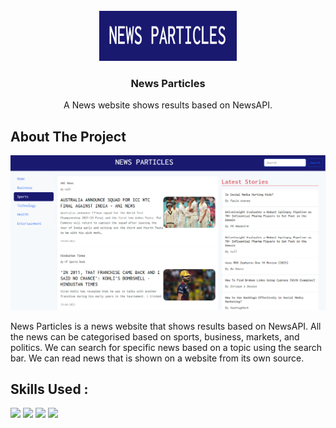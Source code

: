 <!-- PROJECT LOGO -->
<br />
<div align="center">
  <a href="https://github.com/othneildrew/Best-README-Template">
    <img src="./src/img/logo.PNG" alt="Logo" width="220" height="80">
  </a>

  <h3 align="center">News Particles</h3>

  <p align="center">
    A News website shows results based on NewsAPI.
  </p>
</div>

<!-- ABOUT THE PROJECT -->

## About The Project

<img src="./src/img/NewsParticlesImg.PNG">

News Particles is a news website that shows results based on NewsAPI. All the news can be categorised based on sports, business, markets, and politics. We can search for specific news based on a topic using the search bar. We can read news that is shown on a website from its own source.

## Skills Used :

<p>
  <img src="https://img.shields.io/badge/JavaScript-323330?style=for-the-badge&logo=javascript&logoColor=F7DF1E" />
  <img src="https://img.shields.io/badge/HTML5-E34F26?style=for-the-badge&logo=html5&logoColor=white" />
  <img src="https://img.shields.io/badge/CSS3-1572B6?style=for-the-badge&logo=css3&logoColor=white" />
  <img src="https://img.shields.io/badge/Bootstrap-563D7C?style=for-the-badge&logo=bootstrap&logoColor=white" />
</p>

